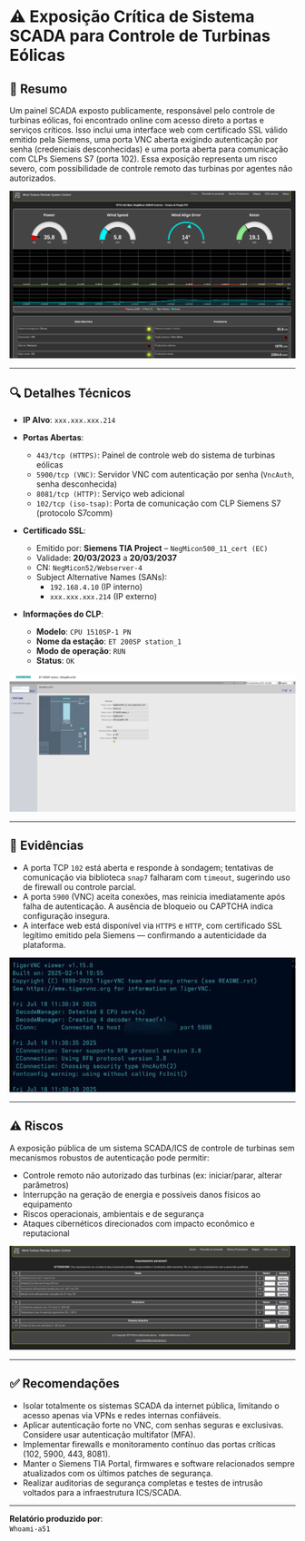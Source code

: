 # ⚠️ Exposição Crítica de Sistema SCADA para Controle de Turbinas Eólicas

## 📌 Resumo

Um painel SCADA exposto publicamente, responsável pelo controle de turbinas eólicas, foi encontrado online com acesso direto a portas e serviços críticos. Isso inclui uma interface web com certificado SSL válido emitido pela Siemens, uma porta VNC aberta exigindo autenticação por senha (credenciais desconhecidas) e uma porta aberta para comunicação com CLPs Siemens S7 (porta 102). Essa exposição representa um risco severo, com possibilidade de controle remoto das turbinas por agentes não autorizados.
  
![descrição](/imgs/invasao1/turbinas.png)  
  

---

## 🔍 Detalhes Técnicos

- **IP Alvo**: `xxx.xxx.xxx.214`

- **Portas Abertas**:
  - `443/tcp (HTTPS)`: Painel de controle web do sistema de turbinas eólicas
  - `5900/tcp (VNC)`: Servidor VNC com autenticação por senha (`VncAuth`, senha desconhecida)
  - `8081/tcp (HTTP)`: Serviço web adicional
  - `102/tcp (iso-tsap)`: Porta de comunicação com CLP Siemens S7 (protocolo S7comm)

- **Certificado SSL**:
  - Emitido por: **Siemens TIA Project** – `NegMicon500_11_cert (EC)`
  - Validade: **20/03/2023** a **20/03/2037**
  - CN: `NegMicon52/Webserver-4`
  - Subject Alternative Names (SANs):
    - `192.168.4.10` (IP interno)
    - `xxx.xxx.xxx.214` (IP externo)

- **Informações do CLP**:
  - **Modelo**: `CPU 1510SP-1 PN`
  - **Nome da estação**: `ET 200SP station_1`
  - **Modo de operação**: `RUN`
  - **Status**: `OK`
  
![descrição](/imgs/invasao1/plc1.png)  
  

---

## 🧪 Evidências

- A porta TCP `102` está aberta e responde à sondagem; tentativas de comunicação via biblioteca `snap7` falharam com `timeout`, sugerindo uso de firewall ou controle parcial.
- A porta `5900` (VNC) aceita conexões, mas reinicia imediatamente após falha de autenticação. A ausência de bloqueio ou CAPTCHA indica configuração insegura.
- A interface web está disponível via `HTTPS` e `HTTP`, com certificado SSL legítimo emitido pela Siemens — confirmando a autenticidade da plataforma.

![descrição](/imgs/invasao1/vnc.jpg)  

  
---

## ⚠️ Riscos

A exposição pública de um sistema SCADA/ICS de controle de turbinas sem mecanismos robustos de autenticação pode permitir:

- Controle remoto não autorizado das turbinas (ex: iniciar/parar, alterar parâmetros)
- Interrupção na geração de energia e possíveis danos físicos ao equipamento
- Riscos operacionais, ambientais e de segurança
- Ataques cibernéticos direcionados com impacto econômico e reputacional
  
![descrição](/imgs/invasao1/controles.png)  
  
---

## ✅ Recomendações

- Isolar totalmente os sistemas SCADA da internet pública, limitando o acesso apenas via VPNs e redes internas confiáveis.
- Aplicar autenticação forte no VNC, com senhas seguras e exclusivas. Considere usar autenticação multifator (MFA).
- Implementar firewalls e monitoramento contínuo das portas críticas (102, 5900, 443, 8081).
- Manter o Siemens TIA Portal, firmwares e software relacionados sempre atualizados com os últimos patches de segurança.
- Realizar auditorias de segurança completas e testes de intrusão voltados para a infraestrutura ICS/SCADA.

---


**Relatório produzido por**:  
`Whoami-a51`
